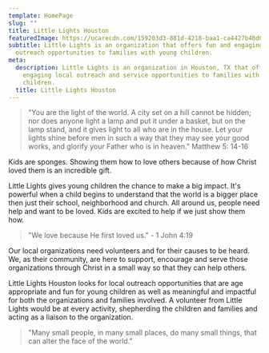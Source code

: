 ```yaml
---
template: HomePage
slug: ""
title: Little Lights Houston
featuredImage: https://ucarecdn.com/159203d3-881d-4218-baa1-ca4427b48d0d/
subtitle: Little Lights is an organization that offers fun and engaging local
  outreach opportunities to families with young children.
meta:
  description: Little Lights is an organization in Houston, TX that offers fun and
    engaging local outreach and service opportunities to families with young
    children.
  title: Little Lights Houston
---
```

> "You are the light of the world. A city set on a hill cannot be hidden; nor does anyone light a lamp and put it under a basket, but on the lamp stand, and it gives light to all who are in the house. Let your lights shine before men in such a way that they may see your good works, and glorify your Father who is in heaven." Matthew 5: 14-16

Kids are sponges. Showing them how to love others because of how Christ loved them is an incredible gift.

Little Lights gives young children the chance to make a big impact. It's powerful when a child begins to understand that the world is a bigger place then just their school, neighborhood and church. All around us, people need help and want to be loved. Kids are excited to help if we just show them how.

> "We love because He first loved us." - 1 John 4:19

Our local organizations need volunteers and for their causes to be heard. We, as their community, are here to support, encourage and serve those organizations through Christ in a small way so that they can help others.

Little Lights Houston looks for local outreach opportunities that are age appropriate and fun for young children as well as meaningful and impactful for both the organizations and families involved. A volunteer from Little Lights would be at every activity, shepherding the children and families and acting as a liaison to the organization.

> "Many small people, in many small places, do many small things, that can alter the face of the world."